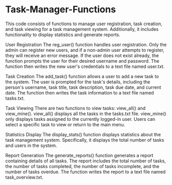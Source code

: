 # Task-Manager-Functions
This code consists of functions to manage user registration, task creation, and task viewing for a task management system. Additionally, it includes functionality to display statistics and generate reports.

User Registration
The reg_user() function handles user registration. Only the admin can register new users, and if a non-admin user attempts to register, they will receive an error message. If the user does not exist already, the function prompts the user for their desired username and password. The function then writes the new user's credentials to a text file named user.txt.

Task Creation
The add_task() function allows a user to add a new task to the system. The user is prompted for the task's details, including the person's username, task title, task description, task due date, and current date. The function then writes the task information to a text file named tasks.txt.

Task Viewing
There are two functions to view tasks: view_all() and view_mine(). view_all() displays all the tasks in the tasks.txt file. view_mine() only displays tasks assigned to the currently logged-in user. Users can select a specific task to view or return to the main menu.

Statistics Display
The display_stats() function displays statistics about the task management system. Specifically, it displays the total number of tasks and users in the system.

Report Generation
The generate_reports() function generates a report containing details of all tasks. The report includes the total number of tasks, the number of tasks completed, the number of tasks incomplete, and the number of tasks overdue. The function writes the report to a text file named task_overview.txt.
